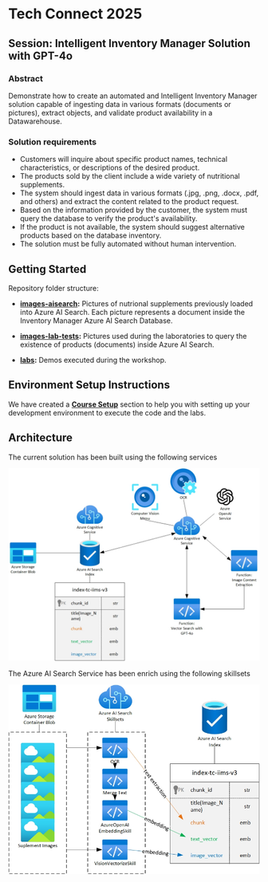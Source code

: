 # Tech Connect 2025

## Session: Intelligent Inventory Manager Solution with GPT-4o

### Abstract

Demonstrate how to create an automated and Intelligent Inventory Manager solution capable of ingesting data in various formats (documents or pictures), extract objects, and validate product availability in a Datawarehouse.

### Solution requirements

* Customers will inquire about specific product names, technical characteristics, or descriptions of the desired product.
* The products sold by the client include a wide variety of nutritional supplements.
* The system should ingest data in various formats (.jpg, .png, .docx, .pdf, and others) and extract the content related to the product request.
* Based on the information provided by the customer, the system must query the database to verify the product's availability.
* If the product is not available, the system should suggest alternative products based on the database inventory.
* The solution must be fully automated without human intervention.

## Getting Started

Repository folder structure:

* **[images-aisearch](./images-aisearch/):** Pictures of nutrional supplements previously loaded into Azure AI Search. Each picture represents a document inside the Inventory Manager Azure AI Search Database.

* **[images-lab-tests](./images-lab-tests/):** Pictures used during the laboratories to query the existence of products (documents) inside Azure AI Search.

* **[labs](./labs/):** Demos executed during the workshop.

## Environment Setup Instructions

We have created a **[Course Setup](./00-course-setup/README.md)** section to help you with setting up your development environment to execute the code and the labs.

## Architecture

The current solution has been built using the following services

![Architecture](./docs/architecture.jpg)

The Azure AI Search Service has been enrich using the following skillsets

![Skillsets](./docs/skillset.jpg)
